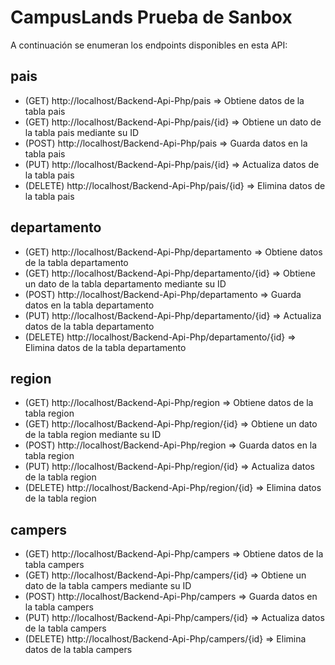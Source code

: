 # CampusLands Prueba de Sanbox

A continuación se enumeran los endpoints disponibles en esta API:

## pais

- (GET) http://localhost/Backend-Api-Php/pais => Obtiene datos de la tabla pais
- (GET) http://localhost/Backend-Api-Php/pais/{id} => Obtiene un dato de la tabla pais mediante su ID
- (POST) http://localhost/Backend-Api-Php/pais => Guarda datos en la tabla pais
- (PUT) http://localhost/Backend-Api-Php/pais/{id} => Actualiza datos de la tabla pais
- (DELETE) http://localhost/Backend-Api-Php/pais/{id} => Elimina datos de la tabla pais

## departamento

- (GET) http://localhost/Backend-Api-Php/departamento => Obtiene datos de la tabla departamento
- (GET) http://localhost/Backend-Api-Php/departamento/{id} => Obtiene un dato de la tabla departamento mediante su ID
- (POST) http://localhost/Backend-Api-Php/departamento => Guarda datos en la tabla departamento
- (PUT) http://localhost/Backend-Api-Php/departamento/{id} => Actualiza datos de la tabla departamento
- (DELETE) http://localhost/Backend-Api-Php/departamento/{id} => Elimina datos de la tabla departamento

## region

- (GET) http://localhost/Backend-Api-Php/region => Obtiene datos de la tabla region
- (GET) http://localhost/Backend-Api-Php/region/{id} => Obtiene un dato de la tabla region mediante su ID
- (POST) http://localhost/Backend-Api-Php/region => Guarda datos en la tabla region
- (PUT) http://localhost/Backend-Api-Php/region/{id} => Actualiza datos de la tabla region
- (DELETE) http://localhost/Backend-Api-Php/region/{id} => Elimina datos de la tabla region

## campers

- (GET) http://localhost/Backend-Api-Php/campers => Obtiene datos de la tabla campers
- (GET) http://localhost/Backend-Api-Php/campers/{id} => Obtiene un dato de la tabla campers mediante su ID
- (POST) http://localhost/Backend-Api-Php/campers => Guarda datos en la tabla campers
- (PUT) http://localhost/Backend-Api-Php/campers/{id} => Actualiza datos de la tabla campers
- (DELETE) http://localhost/Backend-Api-Php/campers/{id} => Elimina datos de la tabla campers

